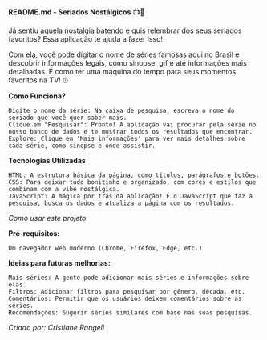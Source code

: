 **README.md - Seriados Nostálgicos** 📺🍿

Já sentiu aquela nostalgia batendo e quis relembrar dos seus seriados favoritos? Essa aplicação te ajuda a fazer isso!

Com ela, você pode digitar o nome de séries famosas aqui no Brasil e descobrir informações legais, como sinopse, gif e até informações mais detalhadas. É como ter uma máquina do tempo para seus momentos favoritos na TV! ⏰

**Como Funciona?**

    Digite o nome da série: Na caixa de pesquisa, escreva o nome do seriado que você quer saber mais.
    Clique em "Pesquisar": Pronto! A aplicação vai procurar pela série no nosso banco de dados e te mostrar todos os resultados que encontrar.
    Explore: Clique em 'Mais informações' para ver mais detalhes sobre cada série, como sinopse e onde assistir.

**Tecnologias Utilizadas**

    HTML: A estrutura básica da página, como títulos, parágrafos e botões.
    CSS: Para deixar tudo bonitinho e organizado, com cores e estilos que combinam com a vibe nostálgica.
    JavaScript: A mágica por trás da aplicação! É o JavaScript que faz a pesquisa, busca os dados e atualiza a página com os resultados.

*Como usar este projeto*

**Pré-requisitos:**

    Um navegador web moderno (Chrome, Firefox, Edge, etc.)

**Ideias para futuras melhorias:**

    Mais séries: A gente pode adicionar mais séries e informações sobre elas.
    Filtros: Adicionar filtros para pesquisar por gênero, década, etc.
    Comentários: Permitir que os usuários deixem comentários sobre as séries.
    Recomendações: Sugerir séries similares com base nas suas pesquisas.

*Criado por: Cristiane Rangell*

